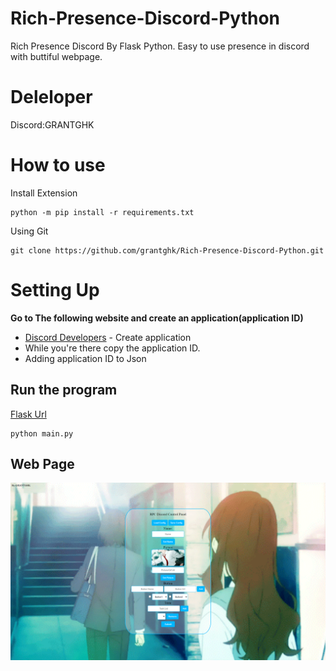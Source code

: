 # Rich-Presence-Discord-Python
Rich Presence Discord By Flask Python.
Easy to use presence in discord with buttiful webpage. 
# Deleloper
Discord:GRANTGHK
# How to use
Install Extension
```
python -m pip install -r requirements.txt
```
Using Git
```
git clone https://github.com/grantghk/Rich-Presence-Discord-Python.git
```
# Setting Up
**Go to The following website and create an application(application ID)**
- [Discord Developers](https://discord.com/developers) - Create application
- While you're there copy the application ID.
- Adding application ID to Json
## Run the program
[Flask Url](http://127.0.0.1:5000)
```
python main.py
```
## Web Page
![plot](https://github.com/grantghk/Rich-Presence-Discord-Python/blob/main/png/Web%20page.png?raw=true)
